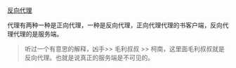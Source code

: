 [反向代理](http://blog.csdn.net/feifanzhuli/article/details/77990661)

代理有两种一种是正向代理，一种是反向代理，正向代理代理的书客户端，反向代理代理的是服务端。

> 听过一个有意思的解释，凶手>> 毛利叔叔 >> 柯南，这里面毛利叔叔就是反向代理。也就是说真正的服务端是不可见的。